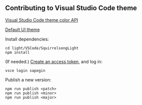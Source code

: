 ## Contributing to Visual Studio Code theme

[Visual Studio Code theme color API](https://code.visualstudio.com/api/references/theme-color)

[Default UI theme](https://github.com/microsoft/vscode/blob/f125afbc800ec611f5a9ab1333c769832ce424b3/src/vs/platform/theme/common/colorRegistry.ts#L330)

Install dependencies:

```shell
cd light/VSCode/SquirrelsongLight
npm install
```

(If needed.) [Create an access token](https://sapegin.visualstudio.com/_usersSettings/tokens), and log in:

```shell
vsce login sapegin
```

Publish a new version:

```shell
npm run publish <patch>
npm run publish <minor>
npm run publish <major>
```

